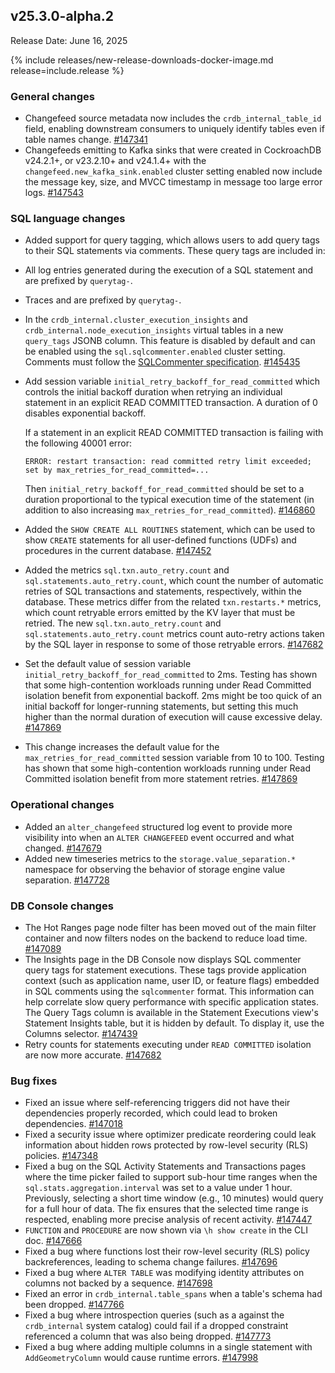 ## v25.3.0-alpha.2

Release Date: June 16, 2025

{% include releases/new-release-downloads-docker-image.md release=include.release %}

<h3 id="v25-3-0-alpha-2-general-changes">General changes</h3>

- Changefeed source metadata now includes the `crdb_internal_table_id` field, enabling downstream consumers to uniquely identify tables even if table names change.
 [#147341][#147341]
- Changefeeds emitting to Kafka sinks that were created in CockroachDB v24.2.1+, or v23.2.10+ and v24.1.4+ with the `changefeed.new_kafka_sink.enabled` cluster setting enabled now include the message key, size, and MVCC timestamp in message too large error logs.
 [#147543][#147543]

<h3 id="v25-3-0-alpha-2-sql-language-changes">SQL language changes</h3>

- Added support for query tagging, which allows users to add query tags to their SQL statements via comments. These query tags are included in:
- All log entries generated during the execution of a SQL statement and are prefixed by `querytag-`.
- Traces and are prefixed by `querytag-`.
- In the `crdb_internal.cluster_execution_insights` and `crdb_internal.node_execution_insights` virtual tables in a new `query_tags` JSONB column.
This feature is disabled by default and can be enabled using the `sql.sqlcommenter.enabled` cluster setting. Comments must follow the [SQLCommenter specification](https://google.github.io/sqlcommenter/spec/).
 [#145435][#145435]
- Add session variable
  `initial_retry_backoff_for_read_committed` which controls the initial
  backoff duration when retrying an individual statement in an explicit
  READ COMMITTED transaction. A duration of 0 disables exponential
  backoff.
  
  If a statement in an explicit READ COMMITTED transaction is failing with
  the following 40001 error:
  
  ```
  ERROR: restart transaction: read committed retry limit exceeded; set by max_retries_for_read_committed=...
  ```
  
  Then `initial_retry_backoff_for_read_committed` should be set to a
  duration proportional to the typical execution time of the statement (in
  addition to also increasing `max_retries_for_read_committed`). [#146860][#146860]
- Added the `SHOW CREATE ALL ROUTINES` statement, which can be used to show `CREATE` statements for all user-defined functions (UDFs) and procedures in the current database.
 [#147452][#147452]
- Added the metrics `sql.txn.auto_retry.count` and `sql.statements.auto_retry.count`, which count the number of automatic retries of SQL transactions and statements, respectively, within the database. These metrics differ from the related `txn.restarts.*` metrics, which count retryable errors emitted by the KV layer that must be retried. The new `sql.txn.auto_retry.count` and `sql.statements.auto_retry.count` metrics count auto-retry actions taken by the SQL layer in response to some of those retryable errors.
 [#147682][#147682]
- Set the default value of session variable
  `initial_retry_backoff_for_read_committed` to 2ms. Testing has shown
  that some high-contention workloads running under Read Committed
  isolation benefit from exponential backoff. 2ms might be too quick of an
  initial backoff for longer-running statements, but setting this much
  higher than the normal duration of execution will cause excessive delay. [#147869][#147869]
- This change increases the default value for
  the `max_retries_for_read_committed` session variable from 10 to 100.
  Testing has shown that some high-contention workloads running under Read
  Committed isolation benefit from more statement retries. [#147869][#147869]

<h3 id="v25-3-0-alpha-2-operational-changes">Operational changes</h3>

- Added an `alter_changefeed` structured log event to provide more visibility into when an `ALTER CHANGEFEED` event occurred and what changed.
 [#147679][#147679]
- Added new timeseries metrics to the `storage.value_separation.*` namespace for observing the behavior of storage engine value separation.
 [#147728][#147728]

<h3 id="v25-3-0-alpha-2-db-console-changes">DB Console changes</h3>

- The Hot Ranges page node filter has been moved out of the main filter container and now filters nodes on the backend to reduce load time.
 [#147089][#147089]
- The Insights page in the DB Console now displays SQL commenter query tags for statement executions. These tags provide application context (such as application name, user ID, or feature flags) embedded in SQL comments using the `sqlcommenter` format. This information can help correlate slow query performance with specific application states. The Query Tags column is available in the Statement Executions view's Statement Insights table, but it is hidden by default. To display it, use the Columns selector.
 [#147439][#147439]
- Retry counts for statements executing under `READ COMMITTED` isolation are now more accurate.
 [#147682][#147682]

<h3 id="v25-3-0-alpha-2-bug-fixes">Bug fixes</h3>

- Fixed an issue where self-referencing triggers did not have their dependencies properly recorded, which could lead to broken dependencies.
 [#147018][#147018]
- Fixed a security issue where optimizer predicate reordering could leak information about hidden rows protected by row-level security (RLS) policies.
 [#147348][#147348]
- Fixed a bug on the SQL Activity Statements and Transactions pages where the time picker failed to support sub-hour time ranges when the `sql.stats.aggregation.interval` was set to a value under 1 hour. Previously, selecting a short time window (e.g., 10 minutes) would query for a full hour of data. The fix ensures that the selected time range is respected, enabling more precise analysis of recent activity.
 [#147447][#147447]
- `FUNCTION` and `PROCEDURE` are now shown via `\h show create` in the CLI doc.
 [#147666][#147666]
- Fixed a bug where functions lost their row-level security (RLS) policy backreferences, leading to schema change failures.
 [#147696][#147696]
- Fixed a bug where `ALTER TABLE` was modifying identity attributes on columns not backed by a sequence.
 [#147698][#147698]
- Fixed an error in `crdb_internal.table_spans` when a table's schema had been dropped.
 [#147766][#147766]
- Fixed a bug where introspection queries (such as a against the `crdb_internal` system catalog) could fail if a dropped constraint referenced a column that was also being dropped.
 [#147773][#147773]
- Fixed a bug where adding multiple columns in a single statement with `AddGeometryColumn` would cause runtime errors.
 [#147998][#147998]


[#147018]: https://github.com/cockroachdb/cockroach/pull/147018
[#147348]: https://github.com/cockroachdb/cockroach/pull/147348
[#147447]: https://github.com/cockroachdb/cockroach/pull/147447
[#147543]: https://github.com/cockroachdb/cockroach/pull/147543
[#146860]: https://github.com/cockroachdb/cockroach/pull/146860
[#147682]: https://github.com/cockroachdb/cockroach/pull/147682
[#147679]: https://github.com/cockroachdb/cockroach/pull/147679
[#147089]: https://github.com/cockroachdb/cockroach/pull/147089
[#147666]: https://github.com/cockroachdb/cockroach/pull/147666
[#147698]: https://github.com/cockroachdb/cockroach/pull/147698
[#147773]: https://github.com/cockroachdb/cockroach/pull/147773
[#147998]: https://github.com/cockroachdb/cockroach/pull/147998
[#145435]: https://github.com/cockroachdb/cockroach/pull/145435
[#147452]: https://github.com/cockroachdb/cockroach/pull/147452
[#147869]: https://github.com/cockroachdb/cockroach/pull/147869
[#147766]: https://github.com/cockroachdb/cockroach/pull/147766
[#147439]: https://github.com/cockroachdb/cockroach/pull/147439
[#147341]: https://github.com/cockroachdb/cockroach/pull/147341
[#147728]: https://github.com/cockroachdb/cockroach/pull/147728
[#147696]: https://github.com/cockroachdb/cockroach/pull/147696
